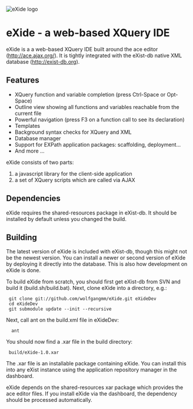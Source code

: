 ![eXide logo](/wolfgangmm/eXide/blob/master/resources/images/logo.png)

eXide - a web-based XQuery IDE
==============================

eXide is a a web-based XQuery IDE built around the ace editor (http://ace.ajax.org/).
It is tightly integrated with the eXist-db native XML database (http://exist-db.org).

Features
--------

* XQuery function and variable completion (press Ctrl-Space or Opt-Space)
* Outline view showing all functions and variables reachable from the current file
* Powerful navigation (press F3 on a function call to see its declaration)
* Templates
* Background syntax checks for XQuery and XML
* Database manager
* Support for EXPath application packages: scaffolding, deployment...
* And more ...

eXide consists of two parts:

1. a javascript library for the client-side application
2. a set of XQuery scripts which are called via AJAX

Dependencies
------------

eXide requires the shared-resources package in eXist-db. It should be installed by default unless you changed
the build.

Building
--------

The latest version of eXide is included with eXist-db, though this might not be the newest version.
You can install a newer or second version of eXide by deploying it directly into the database. This is
also how development on eXide is done.

To build eXide from scratch,
you should first get eXist-db from SVN and build it (build.sh/build.bat). Next, clone eXide into a directory, e.g.:

     git clone git://github.com/wolfgangmm/eXide.git eXideDev
     cd eXideDev
     git submodule update --init --recursive

Next, call ant on the build.xml file in eXideDev:

      ant

You should now find a .xar file in the build directory:
     
     build/eXide-1.0.xar

The .xar file is an installable package containing eXide. You can install this into any eXist 
instance using the application repository manager in the dashboard.

eXide depends on the shared-resources xar package which provides the ace editor files. If you install eXide
via the dashboard, the dependency should be processed automatically.